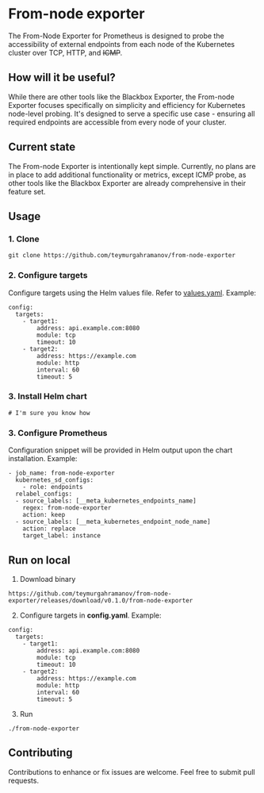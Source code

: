 # From-node exporter

The From-Node Exporter for Prometheus is designed to probe the accessibility of external endpoints from each node of the Kubernetes cluster over TCP, HTTP, and ~~ICMP~~.

## How will it be useful?

While there are other tools like the Blackbox Exporter, the From-node Exporter focuses specifically on simplicity and efficiency for Kubernetes node-level probing. It's designed to serve a specific use case - ensuring all required endpoints are accessible from every node of your cluster.

## Current state

The From-node Exporter is intentionally kept simple. Currently, no plans are in place to add additional functionality or metrics, except ICMP probe, as other tools like the Blackbox Exporter are already comprehensive in their feature set.

## Usage
### 1. Clone

```
git clone https://github.com/teymurgahramanov/from-node-exporter
```

### 2. Configure targets

Configure targets using the Helm values file. Refer to [values.yaml](./chart/values.yaml). Example:
```
config:
  targets:
    - target1:
        address: api.example.com:8080
        module: tcp
        timeout: 10
    - target2:
        address: https://example.com
        module: http
        interval: 60
        timeout: 5
```

### 3. Install Helm chart

```
# I'm sure you know how
```

### 3. Configure Prometheus

Configuration snippet will be provided in Helm output upon the chart installation. Example:
```
- job_name: from-node-exporter
  kubernetes_sd_configs:
    - role: endpoints
  relabel_configs:
  - source_labels: [__meta_kubernetes_endpoints_name]
    regex: from-node-exporter
    action: keep
  - source_labels: [__meta_kubernetes_endpoint_node_name]
    action: replace
    target_label: instance
```

## Run on local

1. Download binary
```
https://github.com/teymurgahramanov/from-node-exporter/releases/download/v0.1.0/from-node-exporter
```
2. Configure targets in __config.yaml__. Example:
```
config:
  targets:
    - target1:
        address: api.example.com:8080
        module: tcp
        timeout: 10
    - target2:
        address: https://example.com
        module: http
        interval: 60
        timeout: 5
```
3. Run
```
./from-node-exporter
```

## Contributing
Contributions to enhance or fix issues are welcome. Feel free to submit pull requests.
